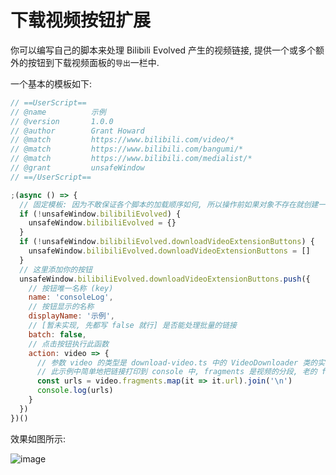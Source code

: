 # 下载视频按钮扩展
你可以编写自己的脚本来处理 Bilibili Evolved 产生的视频链接, 提供一个或多个额外的按钮到下载视频面板的`导出`一栏中.

一个基本的模板如下:
```js
// ==UserScript==
// @name          示例
// @version       1.0.0
// @author        Grant Howard
// @match         https://www.bilibili.com/video/*
// @match         https://www.bilibili.com/bangumi/*
// @match         https://www.bilibili.com/medialist/*
// @grant         unsafeWindow
// ==/UserScript==

;(async () => {
  // 固定模板: 因为不敢保证各个脚本的加载顺序如何, 所以操作前如果对象不存在就创建一下.
  if (!unsafeWindow.bilibiliEvolved) {
    unsafeWindow.bilibiliEvolved = {}
  }
  if (!unsafeWindow.bilibiliEvolved.downloadVideoExtensionButtons) {
    unsafeWindow.bilibiliEvolved.downloadVideoExtensionButtons = []
  }
  // 这里添加你的按钮
  unsafeWindow.bilibiliEvolved.downloadVideoExtensionButtons.push({
    // 按钮唯一名称 (key)
    name: 'consoleLog',
    // 按钮显示的名称
    displayName: '示例',
    // [暂未实现, 先都写 false 就行] 是否能处理批量的链接
    batch: false,
    // 点击按钮执行此函数
    action: video => {
      // 参数 video 的类型是 download-video.ts 中的 VideoDownloader 类的实例.
      // 此示例中简单地把链接打印到 console 中, fragments 是视频的分段, 老的 flv 视频或者 dash 格式都会产生分段
      const urls = video.fragments.map(it => it.url).join('\n')
      console.log(urls)
    }
  })
})()
```
效果如图所示:

![image](https://user-images.githubusercontent.com/26504152/116360436-7fbf3280-a832-11eb-8ae8-11c7cebaceee.png)
